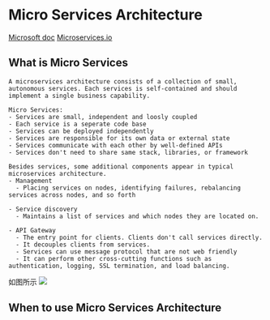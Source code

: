 # Micro Services Architecture

[Microsoft doc](https://docs.microsoft.com/en-us/azure/architecture/guide/architecture-styles/microservices)
[Microservices.io](https://microservices.io/patterns/microservices.html)

## What is Micro Services

    A microservices architecture consists of a collection of small, autonomous services. Each services is self-contained and should implement a single business capability.

    Micro Services:
    - Services are small, independent and loosly coupled
    - Each service is a seperate code base
    - Services can be deployed independently
    - Services are responsible for its own data or external state
    - Services communicate with each other by well-defined APIs
    - Services don't need to share same stack, libraries, or framework

    Besides services, some additional components appear in typical microservices architecture.
    - Management
      - Placing services on nodes, identifying failures, rebalancing services across nodes, and so forth
    
    - Service discovery
      - Maintains a list of services and which nodes they are located on.
 
    - API Gateway
      - The entry point for clients. Clients don't call services directly.
      - It decouples clients from services.
      - Services can use message protocol that are not web friendly
      - It can perform other cross-cutting functions such as authentication, logging, SSL termination, and load balancing.

如图所示
<image src="microservices.svg"><image>

## When to use Micro Services Architecture
